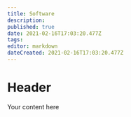 ```yaml
---
title: Software
description: 
published: true
date: 2021-02-16T17:03:20.477Z
tags: 
editor: markdown
dateCreated: 2021-02-16T17:03:20.477Z
---
```


# Header
Your content here